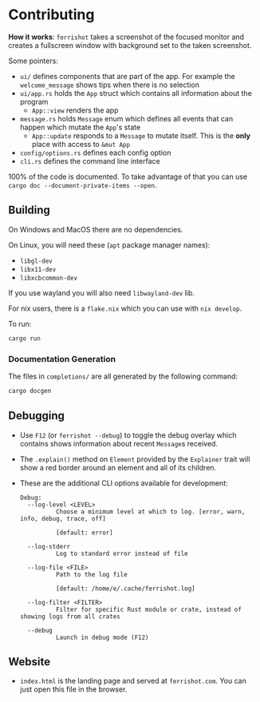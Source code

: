 # Contributing

**How it works**: `ferrishot` takes a screenshot of the focused monitor and creates a fullscreen window with background set to the taken screenshot.

Some pointers:

- `ui/` defines components that are part of the app. For example the `welcome_message` shows tips when there is no selection
- `ui/app.rs` holds the `App` struct which contains all information about the program
  - `App::view` renders the app
- `message.rs` holds `Message` enum which defines all events that can happen which mutate the `App`'s state
  - `App::update` responds to a `Message` to mutate itself. This is the **only** place with access to `&mut App`
- `config/options.rs` defines each config option
- `cli.rs` defines the command line interface

100% of the code is documented. To take advantage of that you can use `cargo doc --document-private-items --open`.

## Building

On Windows and MacOS there are no dependencies.

On Linux, you will need these (`apt` package manager names):

- `libgl-dev`
- `libx11-dev`
- `libxcbcommon-dev`

If you use wayland you will also need `libwayland-dev` lib.

For nix users, there is a `flake.nix` which you can use with `nix develop`.

To run:

```sh
cargo run
```

### Documentation Generation

The files in `completions/` are all generated by the following command:

```sh
cargo docgen
```

## Debugging

- Use `F12` (or `ferrishot --debug`) to toggle the debug overlay which contains shows information about recent `Message`s received.
- The `.explain()` method on `Element` provided by the `Explainer` trait will show a red border around an element and all of its children.
- These are the additional CLI options available for development:

  ```
  Debug:
    --log-level <LEVEL>
            Choose a minimum level at which to log. [error, warn, info, debug, trace, off]

            [default: error]

    --log-stderr
            Log to standard error instead of file

    --log-file <FILE>
            Path to the log file

            [default: /home/e/.cache/ferrishot.log]

    --log-filter <FILTER>
            Filter for specific Rust module or crate, instead of showing logs from all crates

    --debug
            Launch in debug mode (F12)
  ```

## Website

- `index.html` is the landing page and served at `ferrishot.com`. You can just open this file in the browser.
